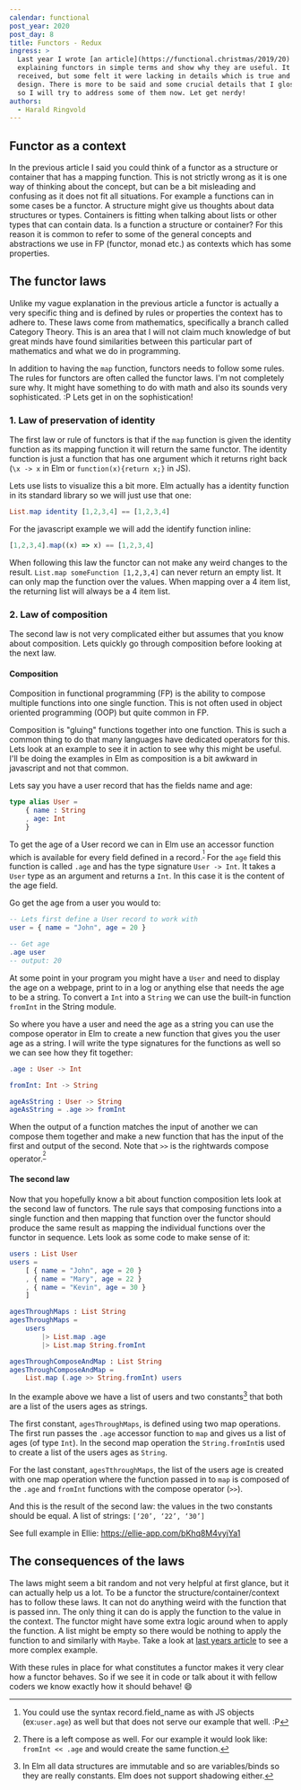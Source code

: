 ```yaml
---
calendar: functional
post_year: 2020
post_day: 8
title: Functors - Redux
ingress: >
  Last year I wrote [an article](https://functional.christmas/2019/20)
  explaining functors in simple terms and show why they are useful. It has well
  received, but some felt it were lacking in details which is true and by
  design. There is more to be said and some crucial details that I glossed over
  so I will try to address some of them now. Let get nerdy!
authors:
  - Harald Ringvold
---
```

## Functor as a context

In the previous article I said you could think of a functor as a structure or container that has a mapping function. This is not strictly wrong as it is one way of thinking about the concept, but can be a bit misleading and confusing as it does not fit all situations. For example a functions can in some cases be a functor. A structure might give us thoughts about data structures or types. Containers is fitting when talking about lists or other types that can contain data. Is a function a structure or container? For this reason it is common to refer to some of the general concepts and abstractions we use in FP (functor, monad etc.) as contexts which has some properties.

## The functor laws

Unlike my vague explanation in the previous article a functor is actually a very specific thing and is defined by rules or properties the context has to adhere to. These laws come from mathematics, specifically a branch called Category Theory. This is an area that I will not claim much knowledge of but great minds have found similarities between this particular part of mathematics and what we do in programming. 

In addition to having the `map` function, functors needs to follow some rules.
The rules for functors are often called the functor laws. I'm not completely sure why. It might have something to do with math and also its sounds very sophisticated. :P Lets get in on the sophistication!

### 1. Law of preservation of identity

The first law or rule of functors is that if the `map` function is given the identity function as its mapping function it will return the same functor. 
The identity function is just a function that has one argument which it returns right back (`\x -> x` in Elm or `function(x){return x;}` in JS).

Lets use lists to visualize this a bit more. Elm actually has a identity function in its standard library so we will just use that one:

```elm
List.map identity [1,2,3,4] == [1,2,3,4]
```

For the javascript example we will add the identify function inline:

```javascript
[1,2,3,4].map((x) => x) == [1,2,3,4]
```

When following this law the functor can not make any weird changes to the result. `List.map someFunction [1,2,3,4]` can never return an empty list. It can only map the function over the values. When mapping over a 4 item list, the returning list will always be a 4 item list. 

### 2. Law of composition

The second law is not very complicated either but assumes that you know about composition. Lets quickly go through composition before looking at the next law.

#### Composition

Composition in functional programming (FP) is the ability to compose multiple functions into one single function. This is not often used in object oriented programming (OOP) but quite common in FP. 

Composition is "gluing" functions together into one function. This is such a common thing to do that many languages have dedicated operators for this. Lets look at an example to see it in action to see why this might be useful. I'll be doing the examples in Elm as composition is a bit awkward in javascript and not that common.

Lets say you have a user record that has the fields name and age:

```elm
type alias User = 
    { name : String
    , age: Int
    }
```

To get the age of a User record we can in Elm use an accessor function which is available for every field defined in a record.<sup>[^accessor]</sup> For the `age` field this function is called `.age` and has the type signature `User -> Int`. It takes a `User` type as an argument and returns a `Int`. In this case it is the content of the age field.

Go get the age from a user you would to: 

```elm
-- Lets first define a User record to work with
user = { name = "John", age = 20 }

-- Get age
.age user
-- output: 20
```

At some point in your program you might have a `User` and need to display the age on a webpage, print to in a log or anything else that needs the age to be a string. To convert a `Int` into a `String` we can use the built-in function `fromInt` in the String module. 

So where you have a user and need the age as a string you can use the compose operator in Elm to create a new function that gives you the user age as a string. I will write the type signatures for the functions as well so we can see how they fit together: 

```elm
.age : User -> Int

fromInt: Int -> String

ageAsString : User -> String
ageAsString = .age >> fromInt
```

When the output of a function matches the input of another we can compose them together and make a new function that has the input of the first and output of the second. Note that `>>` is the rightwards compose operator.<sup>[^composeop]</sup>

#### The second law

Now that you hopefully know a bit about function composition lets look at the second law of functors. The rule says that composing functions into a single function and then mapping that function over the functor should produce the same result as mapping the individual functions over the functor in sequence. Lets look as some code to make sense of it:

```elm
users : List User
users = 
    [ { name = "John", age = 20 }
    , { name = "Mary", age = 22 }
    , { name = "Kevin", age = 30 }
    ]

agesThroughMaps : List String
agesThroughMaps = 
    users
        |> List.map .age
        |> List.map String.fromInt

agesThroughComposeAndMap : List String
agesThroughComposeAndMap = 
	List.map (.age >> String.fromInt) users
```

In the example above we have a list of users and two constants[^const] that both are a list of the users ages as strings. 

The first constant, `agesThroughMaps`, is defined using two map operations. The first run passes the `.age` accessor function to `map` and gives us a list of ages (of type `Int`). In the second map operation the `String.fromInt`is used to create a list of the users ages as `String`. 

For the last constant, `agesTthroughMaps`, the list of the users age is created with one map operation where the function passed in to `map` is composed of the `.age` and `fromInt` functions with the compose operator (`>>`). 

And this is the result of the second law: the values in the two constants should be equal. A list of strings: `[‘20’, ‘22’, ‘30’]`

See full example in Ellie: <https://ellie-app.com/bKhq8M4vyjYa1>

## The consequences of the laws

The laws might seem a bit random and not very helpful at first glance, but it can actually help us a lot. To be a functor the structure/container/context has to follow these laws. It can not do anything weird with the function that is passed inn. The only thing it can do is apply the function to the value in the context. The functor might have some extra logic around when to apply the function. A list might be empty so there would be nothing to apply the function to and similarly with `Maybe`. Take a look at [last years article](https://functional.christmas/2019/20) to see a more complex example.

With these rules in place for what constitutes a functor makes it very clear how a functor behaves. So if we see it in code or talk about it with fellow coders we know exactly how it should behave! 😄

[^accessor]: You could use the syntax record.field_name as with JS objects (ex:`user.age`) as well but that does not serve our example that well. :P
[^composeop]: There is a left compose as well. For our example it would look like: `fromInt << .age` and would create the same function.
[^const]: In Elm all data structures are immutable and so are variables/binds so they are really constants. Elm does not support shadowing either.